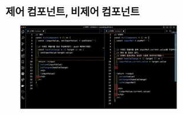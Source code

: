# 제어 컴포넌트, 비제어 컴포넌트

<figure><img src="../.gitbook/assets/image (15).png" alt=""><figcaption></figcaption></figure>





















